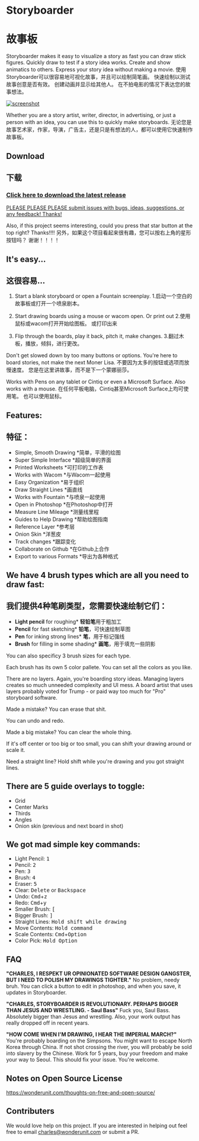 # Storyboarder
# 故事板

Storyboarder makes it easy to visualize a story as fast you can draw stick figures. Quickly draw to test if a story idea works. Create and show animatics to others. Express your story idea without making a movie.
使用Storyboarder可以很容易地可视化故事，并且可以绘制简笔画。 快速绘制以测试故事创意是否有效。 创建动画并显示给其他人。 在不拍电影的情况下表达您的故事想法。

[![screenshot](https://user-images.githubusercontent.com/441117/27712058-4404e214-5cf3-11e7-8fa3-b88ae924d154.gif)](https://www.wonderunit.com/storyboarder)

Whether you are a story artist, writer, director, in advertising, or just a person with an idea, you can use this to quickly make storyboards.
无论您是故事艺术家，作家，导演，广告主，还是只是有想法的人，都可以使用它快速制作故事板。

## Download
## 下载

### [Click here to download the latest release](https://wonderunit.com/storyboarder/)

[PLEASE PLEASE PLEASE submit issues with bugs, ideas, suggestions, or any feedback! Thanks!](https://github.com/wonderunit/storyboarder/issues)

Also, if this project seems interesting, could you press that star button at the top right? Thanks!!!!
另外，如果这个项目看起来很有趣，您可以按右上角的星形按钮吗？ 谢谢！！！！

## It's easy...
## 这很容易...

1. Start a blank storyboard or open a Fountain screenplay.
1.启动一个空白的故事板或打开一个喷泉剧本。

2. Start drawing boards using a mouse or wacom open. Or print out
2.使用鼠标或wacom打开开始绘图板。 或打印出来

3. Flip through the boards, play it back, pitch it, make changes.
3.翻过木板，播放，倾斜，进行更改。

Don't get slowed down by too many buttons or options. You're here to board stories, not make the next Moner Lisa.
不要因为太多的按钮或选项而放慢速度。 您是在这里讲故事，而不是下一个蒙娜丽莎。

Works with Pens on any tablet or Cintiq or even a Microsoft Surface. Also works with a mouse.
在任何平板电脑，Cintiq甚至Microsoft Surface上均可使用笔。 也可以使用鼠标。

## Features:
## 特征：

* Simple, Smooth Drawing
*简单，平滑的绘图
* Super Simple Interface
*超级简单的界面
* Printed Worksheets
*可打印的工作表
* Works with Wacom
*与Wacom一起使用
* Easy Organization
*易于组织
* Draw Straight Lines
*画直线
* Works with Fountain
*与喷泉一起使用
* Open in Photoshop
*在Photoshop中打开
* Measure Line Mileage
*测量线里程
* Guides to Help Drawing
*帮助绘图指南
* Reference Layer
*参考层
* Onion Skin
*洋葱皮
* Track changes
*跟踪变化
* Collaborate on Github
*在Github上合作
* Export to various Formats
*导出为各种格式


## We have 4 brush types which are all you need to draw fast:
## 我们提供4种笔刷类型，您需要快速绘制它们：

* **Light pencil** for roughing* **轻铅笔**用于粗加工
* **Pencil** for fast sketching* **铅笔**，可快速绘制草图
* **Pen** for inking strong lines* **笔**，用于标记强线
* **Brush** for filling in some shading* **画笔**，用于填充一些阴影

You can also specificy 3 brush sizes for each type.

Each brush has its own 5 color pallete. You can set all the colors as you like.

There are no layers. Again, you're boarding story ideas. Managing layers creates so much unneeded complexity and UI mess. A board artist that uses layers probably voted for Trump - or paid way too much for "Pro" storyboard software.

Made a mistake? You can erase that shit.

You can undo and redo.

Made a big mistake? You can clear the whole thing.

If it's off center or too big or too small, you can shift your drawing around or scale it.

Need a straight line? Hold shift while you're drawing and you got straight lines.

## There are 5 guide overlays to toggle:

*  Grid
*  Center Marks
*  Thirds
*  Angles
*  Onion skin (previous and next board in shot)

## We got mad simple key commands:

* Light Pencil: <kbd>1</kbd>
* Pencil: <kbd>2</kbd>
* Pen: <kbd>3</kbd>
* Brush: <kbd>4</kbd>
* Eraser: <kbd>5</kbd>
* Clear: <kbd>Delete</kbd> or <kbd>Backspace</kbd>
* Undo: <kbd>Cmd</kbd>+<kbd>z</kbd>
* Redo: <kbd>Cmd</kbd>+<kbd>y</kbd>
* Smaller Brush: <kbd>[</kbd>
* Bigger Brush: <kbd>]</kbd>
* Straight Lines: <kbd>Hold shift while drawing</kbd>
* Move Contents: <kbd>Hold command</kbd>
* Scale Contents: <kbd>Cmd</kbd>+<kbd>Option</kbd>
* Color Pick: <kbd>Hold Option</kbd>

## FAQ

**"CHARLES, I RESPEKT UR OPINIONATED SOFTWARE DESIGN GANGSTER, BUT I NEED TO POLISH MY DRAWINGS TIGHTER."**
No problem, needy bruh. You can click a button to edit in photoshop, and when you save, it updates in Storyboarder.

**"CHARLES, STORYBOARDER IS REVOLUTIONARY. PERHAPS BIGGER THAN JESUS AND WRESTLING. - Saul Bass"**
Fuck you, Saul Bass. Absolutely bigger than Jesus and wrestling. Also, your work output has really dropped off in recent years.

**"HOW COME WHEN I'M DRAWING, I HEAR THE IMPERIAL MARCH?"**
You're probably boarding on the Simpsons. You might want to escape North Korea through China. If not shot crossing the river, you will probably be sold into slavery by the Chinese. Work for 5 years, buy your freedom and make your way to Seoul. This should fix your issue. You're welcome.

## Notes on Open Source License

https://wonderunit.com/thoughts-on-free-and-open-source/

## Contributers

We would love help on this project. If you are interested in helping out feel free to email charles@wonderunit.com or submit a PR.
